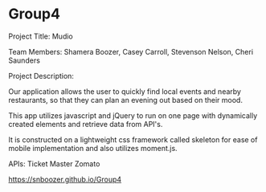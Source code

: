# Group4
Project Title: Mudio

Team Members: Shamera Boozer, Casey Carroll, Stevenson Nelson, Cheri Saunders

Project Description:

Our application allows the user to quickly find local events and nearby restaurants, so that they can plan an evening out based on their mood.

This app utilizes javascript and jQuery to run on one page with dynamically created elements and retrieve data from API's.

It is constructed on a lightweight css framework called skeleton for ease of mobile implementation and also utilizes moment.js.

APIs:
Ticket Master
Zomato


https://snboozer.github.io/Group4

